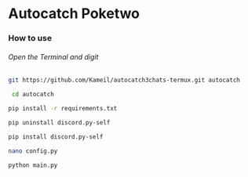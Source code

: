 # Autocatch Poketwo

### How to use
###### Open the Terminal and digit
```bash
git https://github.com/Kameil/autocatch3chats-termux.git autocatch
```
```bash
 cd autocatch
```
```bash
pip install -r requirements.txt
```
```bash
pip uninstall discord.py-self
```
```bash
pip install discord.py-self
```
```bash
nano config.py
```
```bash
python main.py
```
